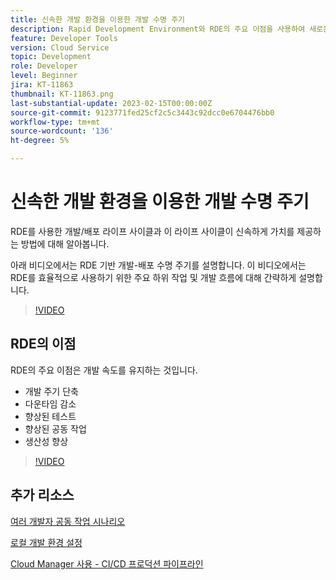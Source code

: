 ```yaml
---
title: 신속한 개발 환경을 이용한 개발 수명 주기
description: Rapid Development Environment와 RDE의 주요 이점을 사용하여 새로운 개발 라이프 사이클이 어떻게 나타나는지 살펴볼 수 있습니다.
feature: Developer Tools
version: Cloud Service
topic: Development
role: Developer
level: Beginner
jira: KT-11863
thumbnail: KT-11863.png
last-substantial-update: 2023-02-15T00:00:00Z
source-git-commit: 9123771fed25cf2c5c3443c92dcc0e6704476bb0
workflow-type: tm+mt
source-wordcount: '136'
ht-degree: 5%

---
```



# 신속한 개발 환경을 이용한 개발 수명 주기

RDE를 사용한 개발/배포 라이프 사이클과 이 라이프 사이클이 신속하게 가치를 제공하는 방법에 대해 알아봅니다.

아래 비디오에서는 RDE 기반 개발-배포 수명 주기를 설명합니다. 이 비디오에서는 RDE를 효율적으로 사용하기 위한 주요 하위 작업 및 개발 흐름에 대해 간략하게 설명합니다.

>[!VIDEO](https://video.tv.adobe.com/v/3415492/?quality=12&learn=on)


## RDE의 이점

RDE의 주요 이점은 개발 속도를 유지하는 것입니다.

- 개발 주기 단축
- 다운타임 감소
- 향상된 테스트
- 향상된 공동 작업
- 생산성 향상

>[!VIDEO](https://video.tv.adobe.com/v/3415493/?quality=12&learn=on)

## 추가 리소스

[여러 개발자 공동 작업 시나리오](https://experienceleague.adobe.com/docs/experience-manager-cloud-service/content/implementing/developing/rapid-development-environments.html#multiple-developers-collaborating-on-the-same-rde)

[로컬 개발 환경 설정](https://experienceleague.adobe.com/docs/experience-manager-learn/cloud-service/local-development-environment-set-up/overview.html?lang=ko-KR)

[Cloud Manager 사용 - CI/CD 프로덕션 파이프라인](https://experienceleague.adobe.com/docs/experience-manager-learn/cloud-service/cloud-manager/cicd-production-pipeline.html)

